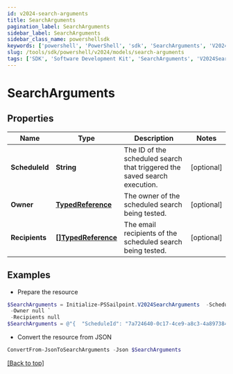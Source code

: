 ```yaml
---
id: v2024-search-arguments
title: SearchArguments
pagination_label: SearchArguments
sidebar_label: SearchArguments
sidebar_class_name: powershellsdk
keywords: ['powershell', 'PowerShell', 'sdk', 'SearchArguments', 'V2024SearchArguments'] 
slug: /tools/sdk/powershell/v2024/models/search-arguments
tags: ['SDK', 'Software Development Kit', 'SearchArguments', 'V2024SearchArguments']
---
```



# SearchArguments

## Properties

Name | Type | Description | Notes
------------ | ------------- | ------------- | -------------
**ScheduleId** | **String** | The ID of the scheduled search that triggered the saved search execution.  | [optional] 
**Owner** | [**TypedReference**](typed-reference) | The owner of the scheduled search being tested.  | [optional] 
**Recipients** | [**[]TypedReference**](typed-reference) | The email recipients of the scheduled search being tested.  | [optional] 

## Examples

- Prepare the resource
```powershell
$SearchArguments = Initialize-PSSailpoint.V2024SearchArguments  -ScheduleId 7a724640-0c17-4ce9-a8c3-4a89738459c8 `
 -Owner null `
 -Recipients null
$SearchArguments = @"{  "ScheduleId": "7a724640-0c17-4ce9-a8c3-4a89738459c8", "Owner": null, "Recipients": null }"@
```

- Convert the resource from JSON
```powershell
ConvertFrom-JsonToSearchArguments -Json $SearchArguments
```


[[Back to top]](#) 

